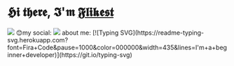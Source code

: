 <h1>𝕳𝖎 𝖙𝖍𝖊𝖗𝖊, 𝕴'𝖒 <a href="https://www.youtube.com/watch?v=dQw4w9WgXcQ">𝕱𝖑𝖎𝖐𝖊𝖘𝖙</a></h1>
<img src="https://gifs.obs.ru-moscow-1.hc.sbercloud.ru/9d6f6b8533e1034ed08c57743e91d922622766fb22a5bc82001861ab5801fb1d.gif"/>
😊my social:
<a href="t.me/Shifnwklsmn"><img src="https://cdn-icons-png.flaticon.com/128/906/906377.png"/></a>
about me:
[![Typing SVG](https://readme-typing-svg.herokuapp.com?font=Fira+Code&pause=1000&color=000000&width=435&lines=I'm+a+beginner+developer)](https://git.io/typing-svg)
